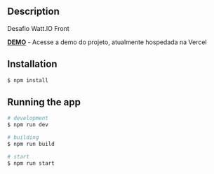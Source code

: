 ## Description

Desafio Watt.IO Front

**[DEMO](https://desafio-wattio-andre-cabral.vercel.app/)** - Acesse a demo do projeto, atualmente hospedada na Vercel

## Installation

```bash
$ npm install
```

## Running the app

```bash
# development
$ npm run dev

# building
$ npm run build

# start
$ npm run start

```
